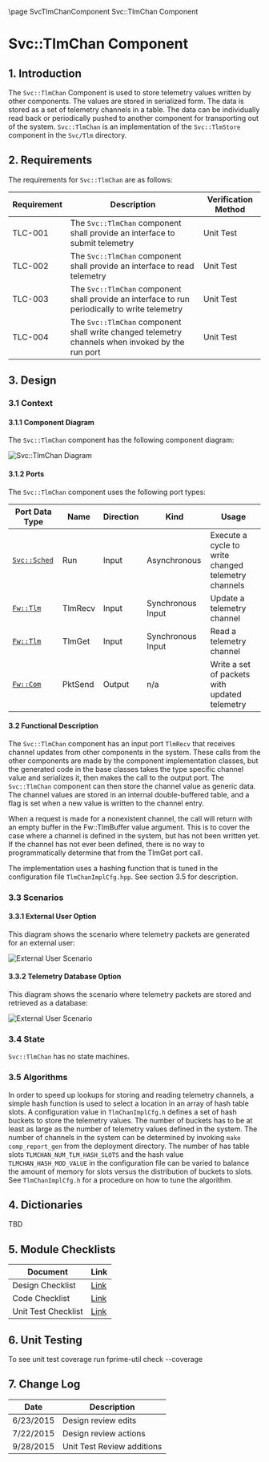 \page SvcTlmChanComponent Svc::TlmChan Component
# Svc::TlmChan Component

## 1. Introduction

The `Svc::TlmChan` Component is used to store telemetry values written by other components. The values are stored in serialized form. 
The data is stored as a set of telemetry channels in a table. 
The data can be individually read back or periodically pushed to another component for transporting out of the system. 
`Svc::TlmChan` is an implementation of the `Svc::TlmStore` component in the `Svc/Tlm` directory.

## 2. Requirements

The requirements for `Svc::TlmChan` are as follows:

Requirement | Description | Verification Method
----------- | ----------- | -------------------
TLC-001 | The `Svc::TlmChan` component shall provide an interface to submit telemetry | Unit Test
TLC-002 | The `Svc::TlmChan` component shall provide an interface to read telemetry | Unit Test
TLC-003 | The `Svc::TlmChan` component shall provide an interface to run periodically to write telemetry | Unit Test
TLC-004 | The `Svc::TlmChan` component shall write changed telemetry channels when invoked by the run port | Unit Test

## 3. Design

### 3.1 Context

#### 3.1.1 Component Diagram

The `Svc::TlmChan` component has the following component diagram:

![Svc::TlmChan Diagram](img/TlmChanBDD.jpg "Svc::TlmChan")

#### 3.1.2 Ports

The `Svc::TlmChan` component uses the following port types:

Port Data Type | Name | Direction | Kind | Usage
-------------- | ---- | --------- | ---- | -----
[`Svc::Sched`](../../Sched/docs/sdd.md) | Run | Input | Asynchronous | Execute a cycle to write changed telemetry channels
[`Fw::Tlm`](../../../Fw/Tlm/docs/sdd.md) | TlmRecv | Input | Synchronous Input | Update a telemetry channel
[`Fw::Tlm`](../../../Fw/Tlm/docs/sdd.md) | TlmGet | Input | Synchronous Input | Read a telemetry channel
[`Fw::Com`](../../../Fw/Com/docs/sdd.md) | PktSend | Output | n/a | Write a set of packets with updated telemetry

#### 3.2 Functional Description

The `Svc::TlmChan` component has an input port `TlmRecv` that receives channel updates from other components in the system. These calls from the other components are made by the component implementation classes, but the generated code in the base classes takes the type specific channel value and serializes it, then makes the call to the output port. The `Svc::TlmChan` component can then store the channel value as generic data. The channel values are stored in an internal double-buffered table, and a flag is set when a new value is written to the channel entry.

When a request is made for a nonexistent channel, the call will return with an empty buffer in the Fw::TlmBuffer value argument. This is to cover the case where a channel is defined in the system, but has not been written yet. If the channel has not ever been defined, there is no way to programmatically determine that from the TlmGet port call.

The implementation uses a hashing function that is tuned in the configuration file `TlmChanImplCfg.hpp`. See section 3.5 for description.

### 3.3 Scenarios

#### 3.3.1 External User Option

This diagram shows the scenario where telemetry packets are generated for an external user:

![External User Scenario](img/ExternalUserScenario.jpg) 

#### 3.3.2 Telemetry Database Option

This diagram shows the scenario where telemetry packets are stored and retrieved as a database:

![External User Scenario](img/DatabaseScenario.jpg) 

### 3.4 State

`Svc::TlmChan` has no state machines.

### 3.5 Algorithms

In order to speed up lookups for storing and reading telemetry channels, a simple hash function is used to select a location in an array of hash table slots.
A configuration value in `TlmChanImplCfg.h` defines a set of hash buckets to store the telemetry values. The number of buckets has to be at least as large as the number of telemetry values defined in the system. The number of channels in the system can be determined by invoking `make comp_report_gen` from the deployment directory. The number of has table slots `TLMCHAN_NUM_TLM_HASH_SLOTS` and the hash value `TLMCHAN_HASH_MOD_VALUE` in the configuration file can be varied to balance the amount of memory for slots versus the distribution of buckets to slots. See `TlmChanImplCfg.h` for a procedure on how to tune the algorithm.

## 4. Dictionaries

TBD

## 5. Module Checklists

Document | Link
-------- | ----
Design Checklist | [Link](Checklist_Design.xlsx)
Code Checklist  | [Link](Checklist_Code.xlsx)
Unit Test Checklist  | [Link](Checklist_Unit_Test.xls)

## 6. Unit Testing

To see unit test coverage run fprime-util check --coverage

## 7. Change Log

Date | Description
---- | -----------
6/23/2015 | Design review edits
7/22/2015 | Design review actions 
9/28/2015 | Unit Test Review additions



